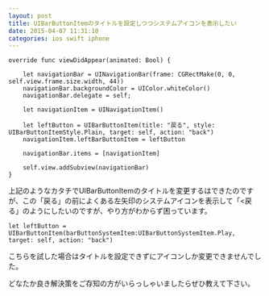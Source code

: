 ```yaml
---
layout: post
title: UIBarButtonItemのタイトルを設定しつつシステムアイコンを表示したい
date: 2015-04-07 11:31:10
categories: ios swift iphone
---
```

```
override func viewDidAppear(animated: Bool) {

    let navigationBar = UINavigationBar(frame: CGRectMake(0, 0, self.view.frame.size.width, 44))
    navigationBar.backgroundColor = UIColor.whiteColor()
    navigationBar.delegate = self;

    let navigationItem = UINavigationItem()

    let leftButton = UIBarButtonItem(title: "戻る", style: UIBarButtonItemStyle.Plain, target: self, action: "back")        
    navigationItem.leftBarButtonItem = leftButton

    navigationBar.items = [navigationItem]

    self.view.addSubview(navigationBar)
}
```

<p>上記のようなカタチでUIBarButtonItemのタイトルを変更するはできたのですが、この「戻る」の前によくある左矢印のシステムアイコンを表示して「&lt;戻る」のようにしたいのですが、やり方がわからず困っています。</p>

```
let leftButton = UIBarButtonItem(barButtonSystemItem:UIBarButtonSystemItem.Play,  target: self, action: "back")
```

<p>こちらを試した場合はタイトルを設定できずにアイコンしか変更できませんでした。</p>

<p>どなたか良き解決策をご存知の方がいらっしゃいましたらぜひ教えて下さい。</p>

